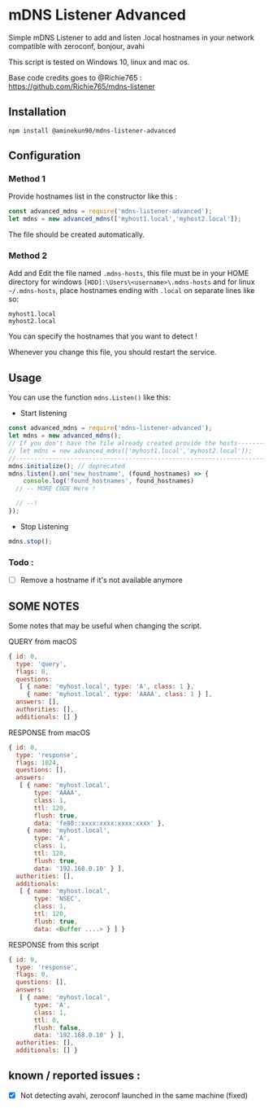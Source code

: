 # mDNS Listener Advanced

Simple mDNS Listener to add and listen .local hostnames in your network compatible with zeroconf, bonjour, avahi

This script is tested on Windows 10, linux and mac os.

Base code credits goes to @Richie765 : https://github.com/Richie765/mdns-listener

## Installation

`npm install @aminekun90/mdns-listener-advanced`

## Configuration
### Method 1
Provide hostnames list in the constructor like this :
```javascript
const advanced_mdns = require('mdns-listener-advanced');
let mdns = new advanced_mdns(['myhost1.local','myhost2.local']);
```
The file should be created automatically.
### Method 2
Add and Edit the file named `.mdns-hosts`, this file must be in your HOME directory for windows `[HDD]:\Users\<username>\.mdns-hosts` and for linux `~/.mdns-hosts`, place hostnames ending with `.local` on separate lines like so:

```
myhost1.local
myhost2.local
```

You can specify the hostnames that you want to detect !

Whenever you change this file, you should restart the service.

## Usage

You can use the function `mdns.Listen()` like this:

- Start listening

```javascript
const advanced_mdns = require('mdns-listener-advanced');
let mdns = new advanced_mdns();
// If you don't have the file already created provide the hosts-----------------
// let mdns = new advanced_mdns(['myhost1.local','myhost2.local']);          // |
//------------------------------------------------------------------------------
mdns.initialize(); // deprecated
mdns.listen().on('new_hostname', (found_hostnames) => {
    console.log('found_hostnames', found_hostnames)
  // -- MORE CODE Here !

  // --!
});
```

- Stop Listening

```javascript
mdns.stop();
```

<!-- ## Autmatic startup on login (macOS)

```bash
cp mdns-listener.plist-sample mdns-listener.plist

# edit mdns-listener.plist to match the paths on your system

cp mdns-listener.plist ~/Library/LaunchAgents/

launchctl load ~/Library/LaunchAgents/mdns-listener.plist
```

Logfiles are available in

- /tmp/mdns-listener-error.log
- /tmp/mdns-listener.log -->

### Todo :

- [ ] Remove a hostname if it's not available anymore
  <!-- - [ ] Automatic startup on login (Windows) -->

## SOME NOTES

Some notes that may be useful when changing the script.

QUERY from macOS

```javascript
{ id: 0,
  type: 'query',
  flags: 0,
  questions:
   [ { name: 'myhost.local', type: 'A', class: 1 },
     { name: 'myhost.local', type: 'AAAA', class: 1 } ],
  answers: [],
  authorities: [],
  additionals: [] }
```

RESPONSE from macOS

```javascript
{ id: 0,
  type: 'response',
  flags: 1024,
  questions: [],
  answers:
   [ { name: 'myhost.local',
       type: 'AAAA',
       class: 1,
       ttl: 120,
       flush: true,
       data: 'fe80::xxxx:xxxx:xxxx:xxxx' },
     { name: 'myhost.local',
       type: 'A',
       class: 1,
       ttl: 120,
       flush: true,
       data: '192.168.0.10' } ],
  authorities: [],
  additionals:
   [ { name: 'myhost.local',
       type: 'NSEC',
       class: 1,
       ttl: 120,
       flush: true,
       data: <Buffer ....> } ] }
```

RESPONSE from this script

```javascript
{ id: 0,
  type: 'response',
  flags: 0,
  questions: [],
  answers:
   [ { name: 'myhost.local',
       type: 'A',
       class: 1,
       ttl: 0,
       flush: false,
       data: '192.168.0.10' } ],
  authorities: [],
  additionals: [] }
```

## known / reported issues :

- [x] Not detecting avahi, zeroconf launched in the same machine (fixed)
